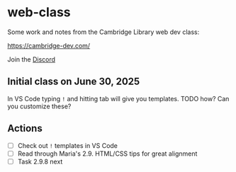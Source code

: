 # web-class

Some work and notes from the Cambridge Library web dev class:

https://cambridge-dev.com/

Join the [Discord](https://discord.gg/wAMEqRMbdm)

## Initial class on June 30, 2025

In VS Code typing `!` and hitting tab will give you templates. TODO how? Can you customize these?

## Actions
- [ ] Check out `!` templates in VS Code
- [ ] Read through Maria's 2.9. HTML/CSS tips for great alignment
- [ ] Task 2.9.8 next
